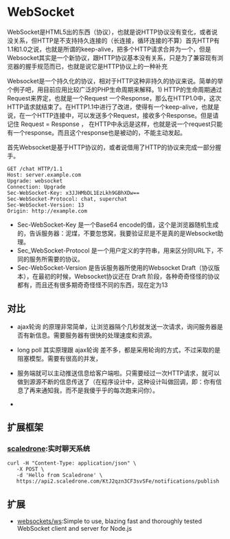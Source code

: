# WebSocket

WebSocket是HTML5出的东西（协议），也就是说HTTP协议没有变化，或者说没关系，但HTTP是不支持持久连接的（长连接，循环连接的不算）首先HTTP有1.1和1.0之说，也就是所谓的keep-alive，把多个HTTP请求合并为一个，但是Websocket其实是一个新协议，跟HTTP协议基本没有关系，只是为了兼容现有浏览器的握手规范而已，也就是说它是HTTP协议上的一种补充

Websocket是一个持久化的协议，相对于HTTP这种非持久的协议来说。简单的举个例子吧，用目前应用比较广泛的PHP生命周期来解释。1) HTTP的生命周期通过Request来界定，也就是一个Request 一个Response，那么在HTTP1.0中，这次HTTP请求就结束了。在HTTP1.1中进行了改进，使得有一个keep-alive，也就是说，在一个HTTP连接中，可以发送多个Request，接收多个Response。但是请记住 Request = Response ， 在HTTP中永远是这样，也就是说一个request只能有一个response。而且这个response也是被动的，不能主动发起。

首先Websocket是基于HTTP协议的，或者说借用了HTTP的协议来完成一部分握手。
```
GET /chat HTTP/1.1
Host: server.example.com
Upgrade: websocket
Connection: Upgrade
Sec-WebSocket-Key: x3JJHMbDL1EzLkh9GBhXDw==
Sec-WebSocket-Protocol: chat, superchat
Sec-WebSocket-Version: 13
Origin: http://example.com
```

- Sec-WebSocket-Key 是一个Base64 encode的值，这个是浏览器随机生成的，告诉服务器：泥煤，不要忽悠窝，我要验证尼是不是真的是Websocket助理。
- Sec_WebSocket-Protocol 是一个用户定义的字符串，用来区分同URL下，不同的服务所需要的协议。
- Sec-WebSocket-Version 是告诉服务器所使用的Websocket Draft（协议版本），在最初的时候，Websocket协议还在 Draft 阶段，各种奇奇怪怪的协议都有，而且还有很多期奇奇怪怪不同的东西，现在定为13

## 对比

- ajax轮询 的原理非常简单，让浏览器隔个几秒就发送一次请求，询问服务器是否有新信息。需要服务器有很快的处理速度和资源。
- long poll 其实原理跟 ajax轮询 差不多，都是采用轮询的方式，不过采取的是阻塞模型。需要有很高的并发，

- 服务端就可以主动推送信息给客户端啦。只需要经过一次HTTP请求，就可以做到源源不断的信息传送了（在程序设计中，这种设计叫做回调，即：你有信息了再来通知我，而不是我傻乎乎的每次跑来问你）。
- 

## 扩展框架

### [scaledrone](https://www.scaledrone.com/):实时聊天系统

```
curl -H "Content-Type: application/json" \
   -X POST \
   -d 'Hello from Scaledrone' \
   https://api2.scaledrone.com/KtJ2qzn3CF3svSFe/notifications/publish
```

## 扩展

* [websockets/ws](https://github.com/websockets/ws):Simple to use, blazing fast and thoroughly tested WebSocket client and server for Node.js
